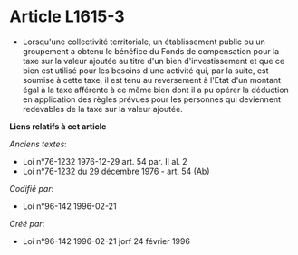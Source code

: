 # Article L1615-3

- Lorsqu'une collectivité territoriale, un établissement public ou un groupement a obtenu le bénéfice du Fonds de
compensation pour la taxe sur la valeur ajoutée au titre d'un bien d'investissement et que ce bien est utilisé pour les
besoins d'une activité qui, par la suite, est soumise à cette taxe, il est tenu au reversement à l'Etat d'un montant égal à
la taxe afférente à ce même bien dont il a pu opérer la déduction en application des règles prévues pour les personnes qui
deviennent redevables de la taxe sur la valeur ajoutée.

**Liens relatifs à cet article**

_Anciens textes_:

  - Loi n°76-1232 1976-12-29 art. 54 par. II al. 2
  - Loi n°76-1232 du 29 décembre 1976 - art. 54 (Ab)

_Codifié par_:

  - Loi n°96-142 1996-02-21

_Créé par_:

  - Loi n°96-142 1996-02-21 jorf 24 février 1996
